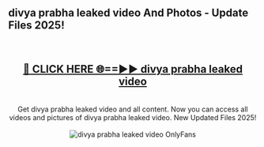 <h2>divya prabha leaked video And Photos - Update Files 2025!</h2>
<br>
<div align="center">
<h2><a href="https://linkcuts.com/hfmhzwbr" rel="nofollow">🔴 CLICK HERE 🌐==►► divya prabha leaked video</a></h2>
<br>
Get divya prabha leaked video and all content. Now you can access all videos and pictures of divya prabha leaked video. New Updated Files 2025!
<br>
<br>
<a href="https://linkcuts.com/hfmhzwbr" rel="nofollow" data-target="animated-image.originalLink"><img src="https://i.ibb.co.com/WyWwxjT/player-gif2.gif" alt="divya prabha leaked video OnlyFans" style="max-width: 100%; display: inline-block;" data-target="animated-image.originalImage"></a>
</div>
<br>